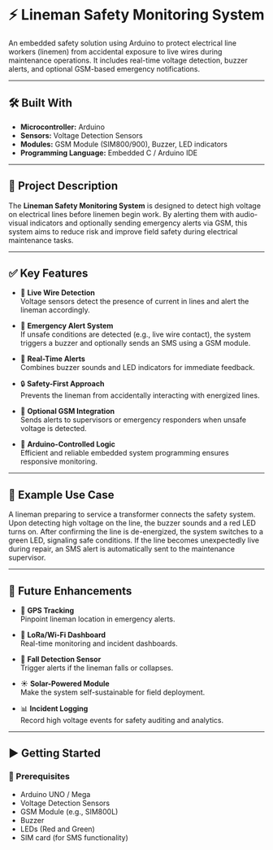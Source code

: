 # ⚡ Lineman Safety Monitoring System

An embedded safety solution using Arduino to protect electrical line workers (linemen) from accidental exposure to live wires during maintenance operations. It includes real-time voltage detection, buzzer alerts, and optional GSM-based emergency notifications.

---

## 🛠️ Built With

- **Microcontroller:** Arduino
- **Sensors:** Voltage Detection Sensors
- **Modules:** GSM Module (SIM800/900), Buzzer, LED indicators
- **Programming Language:** Embedded C / Arduino IDE

---

## 📝 Project Description

The **Lineman Safety Monitoring System** is designed to detect high voltage on electrical lines before linemen begin work. By alerting them with audio-visual indicators and optionally sending emergency alerts via GSM, this system aims to reduce risk and improve field safety during electrical maintenance tasks.

---

## ✅ Key Features

- 🔋 **Live Wire Detection**  
  Voltage sensors detect the presence of current in lines and alert the lineman accordingly.

- 🚨 **Emergency Alert System**  
  If unsafe conditions are detected (e.g., live wire contact), the system triggers a buzzer and optionally sends an SMS using a GSM module.

- 📳 **Real-Time Alerts**  
  Combines buzzer sounds and LED indicators for immediate feedback.

- 🔒 **Safety-First Approach**  
  Prevents the lineman from accidentally interacting with energized lines.

- 📲 **Optional GSM Integration**  
  Sends alerts to supervisors or emergency responders when unsafe voltage is detected.

- 🧠 **Arduino-Controlled Logic**  
  Efficient and reliable embedded system programming ensures responsive monitoring.

---

## 📂 Example Use Case

A lineman preparing to service a transformer connects the safety system. Upon detecting high voltage on the line, the buzzer sounds and a red LED turns on. After confirming the line is de-energized, the system switches to a green LED, signaling safe conditions. If the line becomes unexpectedly live during repair, an SMS alert is automatically sent to the maintenance supervisor.

---

## 🔮 Future Enhancements

- 📍 **GPS Tracking**  
  Pinpoint lineman location in emergency alerts.

- 📡 **LoRa/Wi-Fi Dashboard**  
  Real-time monitoring and incident dashboards.

- 🤕 **Fall Detection Sensor**  
  Trigger alerts if the lineman falls or collapses.

- ☀️ **Solar-Powered Module**  
  Make the system self-sustainable for field deployment.

- 📊 **Incident Logging**  
  Record high voltage events for safety auditing and analytics.

---

## ▶️ Getting Started

### 📌 Prerequisites

- Arduino UNO / Mega
- Voltage Detection Sensors
- GSM Module (e.g., SIM800L)
- Buzzer
- LEDs (Red and Green)
- SIM card (for SMS functionality)
